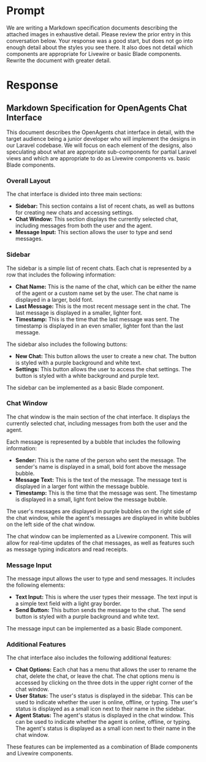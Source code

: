 # Prompt 
We are writing a Markdown specification documents describing the attached images in exhaustive detail. Please review the prior entry in this conversation below. Your response was a good start, but does not go into enough detail about the styles you see there. It also does not detail which components are appropriate for Livewire or basic Blade components. Rewrite the document with greater detail.

 # Response 
## Markdown Specification for OpenAgents Chat Interface

This document describes the OpenAgents chat interface in detail, with the target audience being a junior developer who will implement the designs in our Laravel codebase. We will focus on each element of the designs, also speculating about what are appropriate sub-components for partial Laravel views and which are appropriate to do as Livewire components vs. basic Blade components.

### Overall Layout

The chat interface is divided into three main sections:

* **Sidebar:** This section contains a list of recent chats, as well as buttons for creating new chats and accessing settings.
* **Chat Window:** This section displays the currently selected chat, including messages from both the user and the agent.
* **Message Input:** This section allows the user to type and send messages.

### Sidebar

The sidebar is a simple list of recent chats. Each chat is represented by a row that includes the following information:

* **Chat Name:** This is the name of the chat, which can be either the name of the agent or a custom name set by the user. The chat name is displayed in a larger, bold font.
* **Last Message:** This is the most recent message sent in the chat. The last message is displayed in a smaller, lighter font.
* **Timestamp:** This is the time that the last message was sent. The timestamp is displayed in an even smaller, lighter font than the last message.

The sidebar also includes the following buttons:

* **New Chat:** This button allows the user to create a new chat. The button is styled with a purple background and white text.
* **Settings:** This button allows the user to access the chat settings. The button is styled with a white background and purple text.

The sidebar can be implemented as a basic Blade component.

### Chat Window

The chat window is the main section of the chat interface. It displays the currently selected chat, including messages from both the user and the agent.

Each message is represented by a bubble that includes the following information:

* **Sender:** This is the name of the person who sent the message. The sender's name is displayed in a small, bold font above the message bubble.
* **Message Text:** This is the text of the message. The message text is displayed in a larger font within the message bubble.
* **Timestamp:** This is the time that the message was sent. The timestamp is displayed in a small, light font below the message bubble.

The user's messages are displayed in purple bubbles on the right side of the chat window, while the agent's messages are displayed in white bubbles on the left side of the chat window.

The chat window can be implemented as a Livewire component. This will allow for real-time updates of the chat messages, as well as features such as message typing indicators and read receipts.

### Message Input

The message input allows the user to type and send messages. It includes the following elements:

* **Text Input:** This is where the user types their message. The text input is a simple text field with a light gray border.
* **Send Button:** This button sends the message to the chat. The send button is styled with a purple background and white text.

The message input can be implemented as a basic Blade component.

### Additional Features

The chat interface also includes the following additional features:

* **Chat Options:** Each chat has a menu that allows the user to rename the chat, delete the chat, or leave the chat. The chat options menu is accessed by clicking on the three dots in the upper right corner of the chat window.
* **User Status:** The user's status is displayed in the sidebar. This can be used to indicate whether the user is online, offline, or typing. The user's status is displayed as a small icon next to their name in the sidebar.
* **Agent Status:** The agent's status is displayed in the chat window. This can be used to indicate whether the agent is online, offline, or typing. The agent's status is displayed as a small icon next to their name in the chat window.

These features can be implemented as a combination of Blade components and Livewire components.
